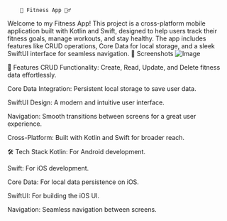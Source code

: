         💪 Fitness App 🏋️‍♂️
Welcome to my Fitness App! This project is a cross-platform mobile application built with Kotlin and Swift, 
designed to help users track their fitness goals, manage workouts, and stay healthy. 
The app includes features like CRUD operations, Core Data for local storage, and a sleek SwiftUI interface for seamless navigation.
📸 Screenshots
![Image](https://github.com/user-attachments/assets/26531e8a-1367-483c-aabc-039cc388363e)


🚀 Features
CRUD Functionality: Create, Read, Update, and Delete fitness data effortlessly.

Core Data Integration: Persistent local storage to save user data.

SwiftUI Design: A modern and intuitive user interface.

Navigation: Smooth transitions between screens for a great user experience.

Cross-Platform: Built with Kotlin and Swift for broader reach.

🛠️ Tech Stack
Kotlin: For Android development.

Swift: For iOS development.

Core Data: For local data persistence on iOS.

SwiftUI: For building the iOS UI.

Navigation: Seamless navigation between screens.


